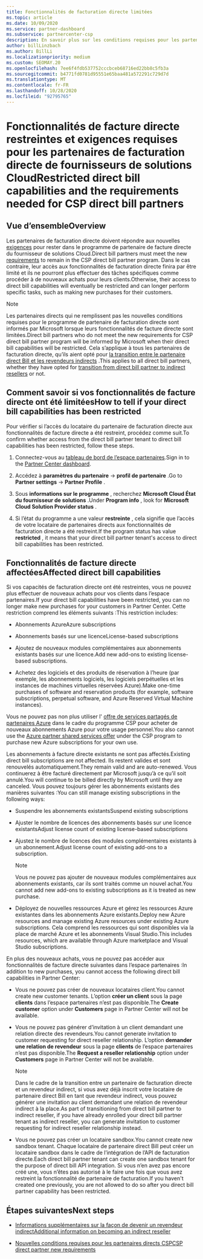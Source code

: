 ```yaml
---
title: Fonctionnalités de facturation directe limitées
ms.topic: article
ms.date: 10/09/2020
ms.service: partner-dashboard
ms.subservice: partnercenter-csp
description: En savoir plus sur les conditions requises pour les partenaires de facturation directe et la procédure à suivre pour éviter que des fonctionnalités soient limitées. Déterminez si vos fonctionnalités ont été limitées.
author: billLinzbach
ms.author: BillLi
ms.localizationpriority: medium
ms.custom: SEOMAY.20
ms.openlocfilehash: 7ee6f4fdb537752cccbceb68716ed22bb8c5fb3a
ms.sourcegitcommit: b4771fd0781d95551e65baa481a572291c729d7d
ms.translationtype: MT
ms.contentlocale: fr-FR
ms.lasthandoff: 10/28/2020
ms.locfileid: "92795765"
---
```

# <a name="restricted-direct-bill-capabilities-and-the-requirements-needed-for-csp-direct-bill-partners"></a><span data-ttu-id="63aa8-104">Fonctionnalités de facture directe restreintes et exigences requises pour les partenaires de facturation directe de fournisseurs de solutions Cloud</span><span class="sxs-lookup"><span data-stu-id="63aa8-104">Restricted direct bill capabilities and the requirements needed for CSP direct bill partners</span></span>  

## <a name="overview"></a><span data-ttu-id="63aa8-105">Vue d’ensemble</span><span class="sxs-lookup"><span data-stu-id="63aa8-105">Overview</span></span>

<span data-ttu-id="63aa8-106">Les partenaires de facturation directe doivent répondre aux nouvelles [exigences](direct-partner-new-requirements.md) pour rester dans le programme de partenaire de facture directe du fournisseur de solutions Cloud.</span><span class="sxs-lookup"><span data-stu-id="63aa8-106">Direct bill partners must meet the new [requirements](direct-partner-new-requirements.md) to remain in the CSP direct bill partner program.</span></span> <span data-ttu-id="63aa8-107">Dans le cas contraire, leur accès aux fonctionnalités de facturation directe finira par être limité et ils ne pourront plus effectuer des tâches spécifiques comme procéder à de nouveaux achats pour leurs clients.</span><span class="sxs-lookup"><span data-stu-id="63aa8-107">Otherwise, their access to direct bill capabilities will eventually be restricted and can longer perform specific tasks, such as making new purchases for their customers.</span></span>

> [!Note]
> <span data-ttu-id="63aa8-108">Les partenaires directs qui ne remplissent pas les nouvelles conditions requises pour le programme de partenaire de facturation directe sont informés par Microsoft lorsque leurs fonctionnalités de facture directe sont limitées.</span><span class="sxs-lookup"><span data-stu-id="63aa8-108">Direct bill partners who do not meet the new requirements for CSP direct bill partner program will be informed by Microsoft when their direct bill capabilities will be restricted.</span></span> <span data-ttu-id="63aa8-109">Cela s’applique à tous les partenaires de facturation directe, qu’ils aient opté pour [la transition entre le partenaire direct Bill et les revendeurs indirects](transition-direct-to-indirect.md) .</span><span class="sxs-lookup"><span data-stu-id="63aa8-109">This applies to all direct bill partners, whether they have opted for [transition from direct bill partner to indirect resellers](transition-direct-to-indirect.md) or not.</span></span>  

## <a name="how-to-tell-if-your-direct-bill-capabilities-has-been-restricted"></a><span data-ttu-id="63aa8-110">Comment savoir si vos fonctionnalités de facture directe ont été limitées</span><span class="sxs-lookup"><span data-stu-id="63aa8-110">How to tell if your direct bill capabilities has been restricted</span></span>

<span data-ttu-id="63aa8-111">Pour vérifier si l’accès du locataire du partenaire de facturation directe aux fonctionnalités de facture directe a été restreint, procédez comme suit.</span><span class="sxs-lookup"><span data-stu-id="63aa8-111">To confirm whether access from the direct bill partner tenant to direct bill capabilities has been restricted, follow these steps.</span></span>

1. <span data-ttu-id="63aa8-112">Connectez-vous au [tableau de bord de l’espace partenaires](https://partner.microsoft.com/dashboard).</span><span class="sxs-lookup"><span data-stu-id="63aa8-112">Sign in to the [Partner Center dashboard](https://partner.microsoft.com/dashboard).</span></span>

2. <span data-ttu-id="63aa8-113">Accédez à **paramètres du partenaire**  ->  **profil de partenaire** .</span><span class="sxs-lookup"><span data-stu-id="63aa8-113">Go to **Partner settings** -> **Partner Profile** .</span></span>

3. <span data-ttu-id="63aa8-114">Sous **informations sur le programme** , recherchez **Microsoft Cloud État du fournisseur de solutions** .</span><span class="sxs-lookup"><span data-stu-id="63aa8-114">Under **Program info** , look for **Microsoft Cloud Solution Provider status** .</span></span>

4. <span data-ttu-id="63aa8-115">Si l’état du programme a une valeur **restreinte** , cela signifie que l’accès de votre locataire de partenaires directs aux fonctionnalités de facturation directe a été restreint.</span><span class="sxs-lookup"><span data-stu-id="63aa8-115">If the program status has value **restricted** , it means that your direct bill partner tenant's access to direct bill capabilities has been restricted.</span></span>

## <a name="affected-direct-bill-capabilities"></a><span data-ttu-id="63aa8-116">Fonctionnalités de facture directe affectées</span><span class="sxs-lookup"><span data-stu-id="63aa8-116">Affected direct bill capabilities</span></span>

<span data-ttu-id="63aa8-117">Si vos capacités de facturation directe ont été restreintes, vous ne pouvez plus effectuer de nouveaux achats pour vos clients dans l’espace partenaires.</span><span class="sxs-lookup"><span data-stu-id="63aa8-117">If your direct bill capabilities have been restricted, you can no longer make new purchases for your customers in Partner Center.</span></span> <span data-ttu-id="63aa8-118">Cette restriction comprend les éléments suivants :</span><span class="sxs-lookup"><span data-stu-id="63aa8-118">This restriction includes:</span></span>

- <span data-ttu-id="63aa8-119">Abonnements Azure</span><span class="sxs-lookup"><span data-stu-id="63aa8-119">Azure subscriptions</span></span>

- <span data-ttu-id="63aa8-120">Abonnements basés sur une licence</span><span class="sxs-lookup"><span data-stu-id="63aa8-120">License-based subscriptions</span></span>

- <span data-ttu-id="63aa8-121">Ajoutez de nouveaux modules complémentaires aux abonnements existants basés sur une licence.</span><span class="sxs-lookup"><span data-stu-id="63aa8-121">Add new add-ons to existing license-based subscriptions.</span></span>

- <span data-ttu-id="63aa8-122">Achetez des logiciels et des produits de réservation à l’heure (par exemple, les abonnements logiciels, les logiciels perpétuelles et les instances de machines virtuelles réservées Azure).</span><span class="sxs-lookup"><span data-stu-id="63aa8-122">Make one-time purchases of software and reservation products (for example, software subscriptions, perpetual software, and Azure Reserved Virtual Machine instances).</span></span>

<span data-ttu-id="63aa8-123">Vous ne pouvez pas non plus utiliser l' [offre de services partagés de partenaires Azure](shared-services.md) dans le cadre du programme CSP pour acheter de nouveaux abonnements Azure pour votre usage personnel.</span><span class="sxs-lookup"><span data-stu-id="63aa8-123">You also cannot use the [Azure partner shared services offer](shared-services.md) under the CSP program to purchase new Azure subscriptions for your own use.</span></span>

<span data-ttu-id="63aa8-124">Les abonnements à facture directe existants ne sont pas affectés.</span><span class="sxs-lookup"><span data-stu-id="63aa8-124">Existing direct bill subscriptions are not affected.</span></span> <span data-ttu-id="63aa8-125">Ils restent valides et sont renouvelés automatiquement.</span><span class="sxs-lookup"><span data-stu-id="63aa8-125">They remain valid and are auto-renewed.</span></span> <span data-ttu-id="63aa8-126">Vous continuerez à être facturé directement par Microsoft jusqu’à ce qu’il soit annulé.</span><span class="sxs-lookup"><span data-stu-id="63aa8-126">You will continue to be billed directly by Microsoft until they are canceled.</span></span> <span data-ttu-id="63aa8-127">Vous pouvez toujours gérer les abonnements existants des manières suivantes :</span><span class="sxs-lookup"><span data-stu-id="63aa8-127">You can still manage existing subscriptions in the following ways:</span></span>

- <span data-ttu-id="63aa8-128">Suspendre les abonnements existants</span><span class="sxs-lookup"><span data-stu-id="63aa8-128">Suspend existing subscriptions</span></span>

- <span data-ttu-id="63aa8-129">Ajuster le nombre de licences des abonnements basés sur une licence existants</span><span class="sxs-lookup"><span data-stu-id="63aa8-129">Adjust license count of existing license-based subscriptions</span></span>

- <span data-ttu-id="63aa8-130">Ajustez le nombre de licences des modules complémentaires existants à un abonnement.</span><span class="sxs-lookup"><span data-stu-id="63aa8-130">Adjust license count of existing add-ons to a subscription.</span></span> 
 
    >[!Note] 
    ><span data-ttu-id="63aa8-131">Vous ne pouvez pas ajouter de nouveaux modules complémentaires aux abonnements existants, car ils sont traités comme un nouvel achat.</span><span class="sxs-lookup"><span data-stu-id="63aa8-131">You cannot add new add-ons to existing subscriptions as it is treated as new purchase.</span></span>

- <span data-ttu-id="63aa8-132">Déployez de nouvelles ressources Azure et gérez les ressources Azure existantes dans les abonnements Azure existants.</span><span class="sxs-lookup"><span data-stu-id="63aa8-132">Deploy new Azure resources and manage existing Azure resources under existing Azure subscriptions.</span></span> <span data-ttu-id="63aa8-133">Cela comprend les ressources qui sont disponibles via la place de marché Azure et les abonnements Visual Studio.</span><span class="sxs-lookup"><span data-stu-id="63aa8-133">This includes resources, which are available through Azure marketplace and Visual Studio subscriptions.</span></span>

<span data-ttu-id="63aa8-134">En plus des nouveaux achats, vous ne pouvez pas accéder aux fonctionnalités de facture directe suivantes dans l’espace partenaires :</span><span class="sxs-lookup"><span data-stu-id="63aa8-134">In addition to new purchases, you cannot access the following direct bill capabilities in Partner Center:</span></span>

- <span data-ttu-id="63aa8-135">Vous ne pouvez pas créer de nouveaux locataires client.</span><span class="sxs-lookup"><span data-stu-id="63aa8-135">You cannot create new customer tenants.</span></span> <span data-ttu-id="63aa8-136">L’option **créer un client** sous la page **clients** dans l’espace partenaires n’est pas disponible.</span><span class="sxs-lookup"><span data-stu-id="63aa8-136">The **Create customer** option under **Customers** page in Partner Center will not be available.</span></span>

- <span data-ttu-id="63aa8-137">Vous ne pouvez pas générer d’invitation à un client demandant une relation directe des revendeurs.</span><span class="sxs-lookup"><span data-stu-id="63aa8-137">You cannot generate invitation to customer requesting for direct reseller relationship.</span></span> <span data-ttu-id="63aa8-138">L’option **demander une relation de revendeur** sous la page **clients** de l’espace partenaires n’est pas disponible.</span><span class="sxs-lookup"><span data-stu-id="63aa8-138">The **Request a reseller relationship** option under **Customers** page in Partner Center will not be available.</span></span>

    >[!NOTE]
    ><span data-ttu-id="63aa8-139">Dans le cadre de la transition entre un partenaire de facturation directe et un revendeur indirect, si vous avez déjà inscrit votre locataire de partenaire direct Bill en tant que revendeur indirect, vous pouvez générer une invitation au client demandant une relation de revendeur indirect à la place.</span><span class="sxs-lookup"><span data-stu-id="63aa8-139">As part of transitioning from direct bill partner to indirect reseller, if you have already enrolled your direct bill partner tenant as indirect reseller, you can generate invitation to customer requesting for indirect reseller relationship instead.</span></span>

- <span data-ttu-id="63aa8-140">Vous ne pouvez pas créer un locataire sandbox.</span><span class="sxs-lookup"><span data-stu-id="63aa8-140">You cannot create new sandbox tenant.</span></span> <span data-ttu-id="63aa8-141">Chaque locataire de partenaire direct Bill peut créer un locataire sandbox dans le cadre de l’intégration de l’API de facturation directe.</span><span class="sxs-lookup"><span data-stu-id="63aa8-141">Each direct bill partner tenant can create one sandbox tenant for the purpose of direct bill API integration.</span></span> <span data-ttu-id="63aa8-142">Si vous n’en avez pas encore créé une, vous n’êtes pas autorisé à le faire une fois que vous avez restreint la fonctionnalité de partenaire de facturation.</span><span class="sxs-lookup"><span data-stu-id="63aa8-142">If you haven't created one previously, you are not allowed to do so after you direct bill partner capability has been restricted.</span></span>  

## <a name="next-steps"></a><span data-ttu-id="63aa8-143">Étapes suivantes</span><span class="sxs-lookup"><span data-stu-id="63aa8-143">Next steps</span></span>

- [<span data-ttu-id="63aa8-144">Informations supplémentaires sur la façon de devenir un revendeur indirect</span><span class="sxs-lookup"><span data-stu-id="63aa8-144">Additional information on becoming an indirect reseller</span></span>](https://assetsprod.microsoft.com/csp-directbill-to-indirect-transition.pdf)

- [<span data-ttu-id="63aa8-145">Nouvelles conditions requises pour les partenaires directs CSP</span><span class="sxs-lookup"><span data-stu-id="63aa8-145">CSP direct partner new requirements</span></span>](direct-partner-new-requirements.md)
